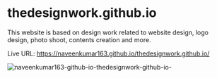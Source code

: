 # thedesignwork.github.io
This website is based on design work related to website design, logo design, photo shoot, contents creation and more.

Live URL: https://naveenkumar163.github.io/thedesignwork.github.io/


![naveenkumar163-github-io-thedesignwork-github-io-](https://github.com/naveenkumar163/thedesignwork.github.io/assets/91355379/782d7318-689d-4a18-aec2-7ba73ba78c60)

